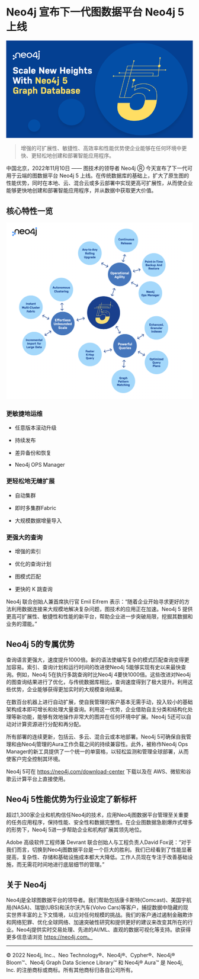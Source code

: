 # Neo4j 宣布下一代图数据平台 Neo4j 5 上线

![img](announcing-neo4j-5/Scale-New-Heights-With-Neo4j-5-Graph-Database-1.png)

> 增强的可扩展性、敏捷性、高效率和性能优势使企业能够在任何环境中更快、更轻松地创建和部署智能应用程序。

中国北京，2022年11月10日 —— 图技术的领导者 Neo4j Ⓡ 今天宣布了下一代可用于云端的图数据平台 Neo4j 5 上线。在传统数据库的基础上，扩大了原生图的性能优势，同时在本地、云、混合云或多云部署中实现更高可扩展性，从而使企业能够更快地创建和部署智能应用程序，并从数据中获取更大价值。



## 核心特性一览

![page4image50230688](announcing-neo4j-5/neo4j-5-graph.png)

### 更敏捷地运维

- 任意版本滚动升级

- 持续发布

- 差异备份和恢复

- Neo4j OPS Manager

### 更轻松地无缝扩展

- 自动集群

- 即时多集群Fabric

- 大规模数据增量导入

### 更强大的查询

-  增强的索引

-  优化的查询计划

-  图模式匹配

-  更快的 K 跳查询


Neo4j 联合创始人兼首席执行官 Emil Eifrem 表示：“随着企业开始寻求更好的方法利用数据连接来大规模地解决复杂问题，图技术的应用正在加速。Neo4j 5 提供更高可扩展性、敏捷性和性能的新平台，帮助企业进一步突破局限，挖掘其数据和业务的潜能。”

## Neo4j 5的专属优势

查询语言更强大，速度提升1000倍。新的语法使编写复杂的模式匹配查询变得更加容易。索引、查询计划和运行时间的改进使Neo4j 5能够实现有史以来最快查询。例如，Neo4j 5在执行多跳查询时比Neo4j 4要快1000倍。这些改进对Neo4j的图查询结果进行了优化，与传统数据库相比，查询速度得到了极大提升。利用这些优势，企业能够获得更加实时的大规模查询结果。

在数百台机器上进行自动扩展，使自我管理的客户基本无需手动，投入较小的基础架构成本即可增长和处理大量查询。利用这一优势，企业借助自主分类和结构化处理等新功能，能够有效地操作非常大的图并在任何环境中扩展。Neo4j 5还可以自动对计算资源进行分配和再分配。

所有部署的连续更新，包括云、多云、混合云或本地部署。Neo4j 5可确保自我管理和由Neo4j管理的Aura工作负载之间的持续兼容性。此外，被称作Neo4j Ops Manager的新工具提供了一个统一的单窗格，以轻松监测和管理全球部署，从而使客户完全控制其环境。

Neo4j 5可在 https://neo4j.com/download-center 下载以及在 AWS、微软和谷歌云计算平台上直接使用。

## Neo4j 5性能优势为行业设定了新标杆

超过1,300家企业和机构信任Neo4j的技术，应用Neo4j图数据平台管理至关重要的任务应用程序，保持性能、安全性和数据完整性。在企业图数据急剧爆炸式增多的形势下，Neo4j 5进一步帮助企业和机构扩展其领先地位。

Adobe 高级软件工程师兼 Devrant 联合创始人与工程负责人David Fox说：“对于我们而言，切换到Neo4j图数据平台是一个巨大的胜利。我们已经看到了性能显著提高，复杂性、存储和基础设施成本都大大降低。工作人员现在专注于改善基础设施，而无需花时间地进行底层细节的管理。”

## 关于 Neo4j

Neo4j是全球图数据平台的领导者。我们帮助包括康卡斯特(Comcast)、美国宇航局(NASA)、瑞银(UBS)和沃尔沃汽车(Volvo Cars)等客户，捕捉数据中隐藏的现实世界丰富的上下文情境，以应对任何规模的挑战。我们的客户通过遏制金融欺诈和网络犯罪、优化全球网络、加速突破性研究和提供更好的建议来改变其所在的行业。Neo4j提供实时交易处理、先进的AI/ML、直观的数据可视化等支持。欲获得更多信息请浏览 https://neo4j.com。

---

© 2022 Neo4j, Inc.、Neo Technology®、Neo4j®、Cypher®、Neo4j® Bloom™、Neo4j Graph Data Science Library™ 和 Neo4j® Aura™ 是 Neo4j, Inc. 的注册商标或商标。所有其他商标归各自公司所有。